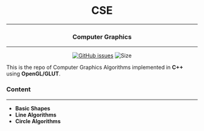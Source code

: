 <div align = "center">

# CSE 
---
### Computer Graphics
---
[![GitHub issues](https://img.shields.io/github/issues/Aanvikshiki/Computer_Graphics?logo=github)](https://github.com/Aanvikshiki/Computer_Graphics/issues) ![Size](https://github-size-badge.herokuapp.com/Aanvikshiki/Computer_Graphics.svg)
</div>

This is the repo of Computer Graphics Algorithms implemented in **C++** using **OpenGL/GLUT**. 

### Content
---
* **Basic Shapes**
* **Line Algorithms**
* **Circle Algorithms**



